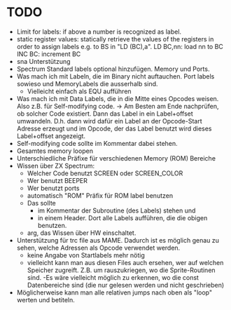 # TODO

- Limit for labels: if above a number is recognized as label.
- static register values: statically retrieve the values of the registers in order to
assign labels e.g. to BS in "LD (BC),a".
LD BC,nn: load nn to BC
INC BC: increment BC
- sna Unterstützung
- Spectrum Standard labels optional hinzufügen. Memory und Ports.
- Was mach ich mit Labeln, die im Binary nicht auftauchen. Port labels sowieso und MemoryLabels die ausserhalb sind.
	- Vielleicht einfach als EQU aufführen
- Was mach ich mit Data Labels, die in die Mitte eines Opcodes weisen. Also z.B. für Self-modifying code.
-> Am Besten am Ende nachprüfen, ob solcher Code existiert. Dann das Label in ein Label+offset umwandeln. D.h. dann wird dafür ein Label an der Opcode-Start Adresse erzeugt und im Opcode, der das Label benutzt wird dieses Label+offset angezeigt.
- Self-modifying code sollte im Kommentar dabei stehen.
- Gesamtes memory loopen
- Unterschiedliche Präfixe für verschiedenen Memory (ROM) Bereiche
- Wissen über ZX Spectrum:
	- Welcher Code benutzt SCREEN oder SCREEN_COLOR
	- Wer benutzt BEEPER
	- Wer benutzt ports
	- automatisch "ROM" Präfix für ROM label benutzen
	- Das sollte
		- im Kommentar der Subroutine (des Labels) stehen und
		- in einem Header. Dort alle Labels aufführen, die die obigen benutzen.
	- arg, das Wissen über HW einschaltet.
- Unterstützung für trc file aus MAME. Dadurch ist es möglich genau zu sehen, welche Adressen als Opcode verwendet werden.
	- keine Angabe von Startlabels mehr nötig
	- vielleicht kann man aus diesen Files auch ersehen, wer auf welchen Speicher zugreift. Z.B. um rauszukriegen, wo die Sprite-Routinen sind.
	-Es wäre vielleicht möglich zu erkennen, wo die const Datenbereiche sind (die nur gelesen werden und nicht geschrieben)
- Möglicherweise kann man alle relativen jumps nach oben als "loop" werten und betiteln.
